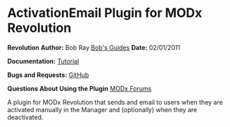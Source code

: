 ActivationEmail Plugin for MODx Revolution
=======================================

**Revolution Author:** Bob Ray [Bob's Guides](http://bobsguides.com)
**Date:**   02/01/2011

**Documentation:** [Tutorial](http://bobsguides.com/activationemail-plugin-tutorial.html)

**Bugs and Requests:** [GitHub](https://github.com/BobRay/ActivationEmail/issues)

**Questions About Using the Plugin** [MODx Forums](http://modxcms.com/forums)

A plugin for MODx Revolution that sends and email to users when they are
activated manually in the Manager and (optionally) when they are deactivated.
